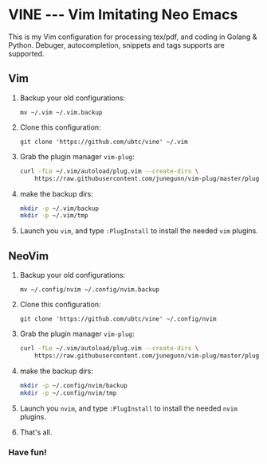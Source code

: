 # VINE --- Vim Imitating Neo Emacs

This is my Vim configuration for processing tex/pdf, and coding in Golang & Python.
Debuger, autocompletion, snippets and tags supports are supported.

## Vim
1. Backup your old configurations:

    `mv ~/.vim ~/.vim.backup`

2. Clone this configuration:

    `git clone 'https://github.com/ubtc/vine' ~/.vim`

3. Grab the plugin manager `vim-plug`:

    ```sh
    curl -fLo ~/.vim/autoload/plug.vim --create-dirs \
        https://raw.githubusercontent.com/junegunn/vim-plug/master/plug.vim
    ```

4. make the backup dirs:

    ```sh
    mkdir -p ~/.vim/backup
    mkdir -p ~/.vim/tmp
    ```

5. Launch you `vim`, and type `:PlugInstall` to install the needed `vim` plugins.


## NeoVim
1. Backup your old configurations:

    `mv ~/.config/nvim ~/.config/nvim.backup`

2. Clone this configuration:

    `git clone 'https://github.com/ubtc/vine' ~/.config/nvim`

3. Grab the plugin manager `vim-plug`:

    ```sh
    curl -fLo ~/.vim/autoload/plug.vim --create-dirs \
        https://raw.githubusercontent.com/junegunn/vim-plug/master/plug.vim
    ```

4. make the backup dirs:

    ```sh
    mkdir -p ~/.config/nvim/backup
    mkdir -p ~/.config/nvim/tmp
    ```

5. Launch you `nvim`, and type `:PlugInstall` to install the needed `nvim` plugins.
6. That's all.

### Have fun!
